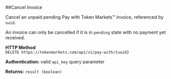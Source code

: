 ##Cancel Invoice

Cancel an unpaid pending Pay with Token Markets&trade; invoice, referenced by ```uuid```.

An invoice can only be cancelled if it is in `pending` state with no payment yet received.

**HTTP Method**  
```DELETE https://tokenmarkets.com/api/v1/pay-with/{uuid}```

**Authentication:** valid ```api_key``` query parameter

**Returns:** ```result (boolean)```
